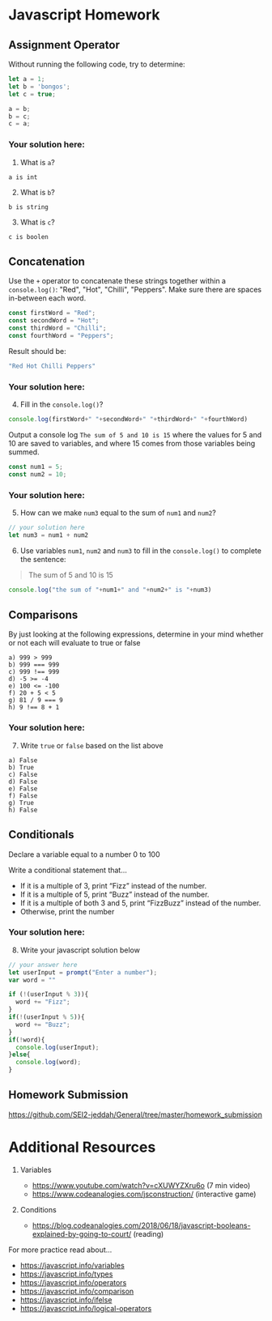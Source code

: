 # Javascript Homework

## Assignment Operator
Without running the following code, try to determine:

```js
let a = 1;
let b = 'bongos';
let c = true;

a = b;
b = c;
c = a;
```

### Your solution here:
1.  What is `a`?
```
a is int
```
2.  What is `b`?
```
b is string
```
3.  What is `c`?
```
c is boolen
```

## Concatenation
Use the `+` operator to concatenate these strings together within a `console.log()`: "Red", "Hot", "Chilli", "Peppers". Make sure there are spaces in-between each word.

```js
const firstWord = "Red";
const secondWord = "Hot";
const thirdWord = "Chilli";
const fourthWord = "Peppers";
```
Result should be:
```js
"Red Hot Chilli Peppers"
```

### Your solution here:
4.  Fill in the `console.log()`?
```js
console.log(firstWord+" "+secondWord+" "+thirdWord+" "+fourthWord)
```

Output a console log `The sum of 5 and 10 is 15` where the values for 5 and 10 are saved to variables, and where 15 comes from those variables being summed.
```js
const num1 = 5;
const num2 = 10;
```

### Your solution here:
5.  How can we make `num3` equal to the sum of `num1` and `num2`?
```js
// your solution here
let num3 = num1 + num2
```
6.  Use variables `num1`, `num2` and `num3` to fill in the `console.log()` to complete the sentence: 

>The sum of 5 and 10 is 15

```js
console.log("the sum of "+num1+" and "+num2+" is "+num3)
```

## Comparisons
By just looking at the following expressions, determine in your mind whether or not each will evaluate to true or false
```
a) 999 > 999
b) 999 === 999 
c) 999 !== 999
d) -5 >= -4
e) 100 <= -100
f) 20 + 5 < 5 
g) 81 / 9 === 9
h) 9 !== 8 + 1
```
### Your solution here:
7.  Write `true` or `false` based on the list above
```
a) False 
b) True 
c) False
d) False 
e) False 
f) False
g) True
h) False
```

## Conditionals
Declare a variable equal to a number 0 to 100

Write a conditional statement that...
- If it is a multiple of 3, print “Fizz” instead of the number.
- If it is a multiple of 5, print “Buzz” instead of the number.
- If it is a multiple of both 3 and 5, print “FizzBuzz” instead of the number.
- Otherwise, print the number

### Your solution here:
8.  Write your javascript solution below
```js
// your answer here
let userInput = prompt("Enter a number");
var word = ""

if (!(userInput % 3)){
  word += "Fizz";
}
if(!(userInput % 5)){
  word += "Buzz";
}
if(!word){
  console.log(userInput);
}else{
  console.log(word);
}
```
## Homework Submission
https://github.com/SEI2-jeddah/General/tree/master/homework_submission

# Additional Resources

1.  Variables
    - https://www.youtube.com/watch?v=cXUWYZXru6o (7 min video)
    - https://www.codeanalogies.com/jsconstruction/ (interactive game)

2.  Conditions
    - https://blog.codeanalogies.com/2018/06/18/javascript-booleans-explained-by-going-to-court/ (reading)

For more practice read about...
- https://javascript.info/variables
- https://javascript.info/types
- https://javascript.info/operators
- https://javascript.info/comparison
- https://javascript.info/ifelse
- https://javascript.info/logical-operators
